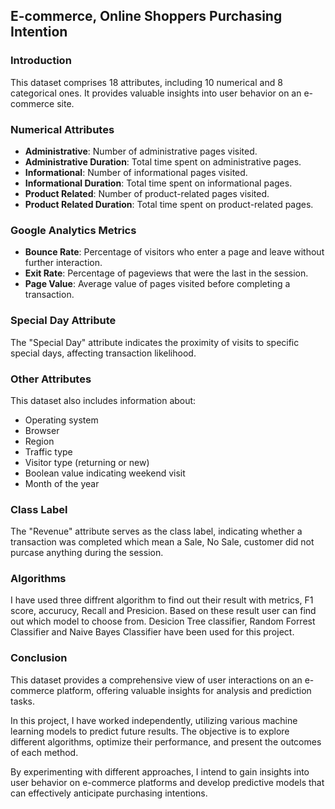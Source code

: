 ## E-commerce, Online Shoppers Purchasing Intention

### Introduction
This dataset comprises 18 attributes, including 10 numerical and 8 categorical ones. It provides valuable insights into user behavior on an e-commerce site.

### Numerical Attributes
- **Administrative**: Number of administrative pages visited.
- **Administrative Duration**: Total time spent on administrative pages.
- **Informational**: Number of informational pages visited.
- **Informational Duration**: Total time spent on informational pages.
- **Product Related**: Number of product-related pages visited.
- **Product Related Duration**: Total time spent on product-related pages.

### Google Analytics Metrics
- **Bounce Rate**: Percentage of visitors who enter a page and leave without further interaction.
- **Exit Rate**: Percentage of pageviews that were the last in the session.
- **Page Value**: Average value of pages visited before completing a transaction.

### Special Day Attribute
The "Special Day" attribute indicates the proximity of visits to specific special days, affecting transaction likelihood.

### Other Attributes
This dataset also includes information about:
- Operating system
- Browser
- Region
- Traffic type
- Visitor type (returning or new)
- Boolean value indicating weekend visit
- Month of the year

### Class Label
The "Revenue" attribute serves as the class label, indicating whether a transaction was completed which mean a Sale, No Sale, customer did not purcase anything during the session.

### Algorithms 
I have used three diffrent algorithm to find out their result with metrics, F1 score, accurucy, Recall and Presicion. Based on these result user can find out which model to choose from. 
Desicion Tree classifier, Random Forrest Classifier and Naive Bayes Classifier have been used for this project. 

### Conclusion
This dataset provides a comprehensive view of user interactions on an e-commerce platform, offering valuable insights for analysis and prediction tasks. 

In this project, I have worked independently, utilizing various machine learning models to predict future results. The objective is to explore different algorithms, optimize their performance, and present the outcomes of each method. 

By experimenting with different approaches, I intend to gain insights into user behavior on e-commerce platforms and develop predictive models that can effectively anticipate purchasing intentions.


